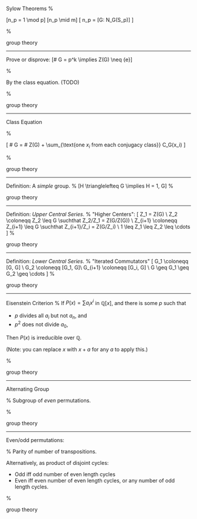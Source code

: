 Sylow Theorems
%

\[n_p = 1 \mod p\]
\[n_p \mid m\]
\[ n_p = [G: N_G(S_p)] \]

%

group theory

---

Prove or disprove: \[\# G = p^k \implies Z(G) \neq \{e\}\]

%

By the class equation. (TODO)

%

group theory

---


Class Equation

%

\[ \# G = \# Z(G) + \sum_{\text{one $x_i$ from each conjugacy class}} C_G(x_i) \]

%

group theory

---

Definition: A *simple* group.
%
\[H \trianglelefteq G \implies H = 1, G\]
%

group theory

---

Definition: *Upper Central Series*.
%
"Higher Centers":
\[
Z_1 = Z(G) \\
Z_2 \coloneqq Z_2 \leq G \suchthat Z_2/Z_1 = Z(G/Z(G)) \\
Z_{i+1} \coloneqq Z_{i+1} \leq G \suchthat Z_{i+1}/Z_i = Z(G/Z_i) \\
1 \leq Z_1 \leq Z_2 \leq \cdots
\]
%

group theory

---

Definition: *Lower Central Series*.
%
"Iterated Commutators"
\[
G_1 \coloneqq [G, G] \\
G_2 \coloneqq [G_1, G]\\
G_{i+1} \coloneqq [G_i, G] \\
G \geq G_1 \geq G_2 \geq \cdots
\]
%

group theory

---

Eisenstein Criterion
%
If $P(x) = \sum a_i x^i$ in $\mathbb{Q}[x]$, and there is some $p$ such that

- $p$ divides all $a_i$ but not $a_n$, and
- $p^2$ does not divide $a_0$,

Then $P(x)$ is irreducible over $\mathbb{Q}$.

(Note: you can replace $x$ with $x+a$ for any $a$ to apply this.)

%

group theory

---

Alternating Group

%
Subgroup of *even* permutations.

%

group theory

---

Even/odd permutations:

%
Parity of number of transpositions.

Alternatively, as product of disjoint cycles:

- Odd iff odd number of even length cycles
- Even iff even number of even length cycles, or any number of odd length cycles.

%

group theory

